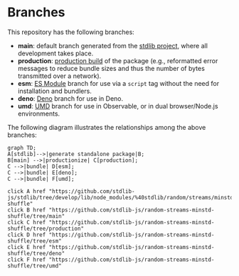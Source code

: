 <!--

@license Apache-2.0

Copyright (c) 2022 The Stdlib Authors.

Licensed under the Apache License, Version 2.0 (the "License");
you may not use this file except in compliance with the License.
You may obtain a copy of the License at

    http://www.apache.org/licenses/LICENSE-2.0

Unless required by applicable law or agreed to in writing, software
distributed under the License is distributed on an "AS IS" BASIS,
WITHOUT WARRANTIES OR CONDITIONS OF ANY KIND, either express or implied.
See the License for the specific language governing permissions and
limitations under the License.

-->

# Branches

This repository has the following branches:

-   **main**: default branch generated from the [stdlib project][stdlib-url], where all development takes place.
-   **production**: [production build][production-url] of the package (e.g., reformatted error messages to reduce bundle sizes and thus the number of bytes transmitted over a network).
-   **esm**: [ES Module][esm-url] branch for use via a `script` tag without the need for installation and bundlers.
-   **deno**: [Deno][deno-url] branch for use in Deno.
-   **umd**: [UMD][umd-url] branch for use in Observable, or in dual browser/Node.js environments.

The following diagram illustrates the relationships among the above branches:

```mermaid
graph TD;
A[stdlib]-->|generate standalone package|B;
B[main] -->|productionize| C[production];
C -->|bundle| D[esm];
C -->|bundle| E[deno];
C -->|bundle| F[umd];

click A href "https://github.com/stdlib-js/stdlib/tree/develop/lib/node_modules/%40stdlib/random/streams/minstd-shuffle"
click B href "https://github.com/stdlib-js/random-streams-minstd-shuffle/tree/main"
click C href "https://github.com/stdlib-js/random-streams-minstd-shuffle/tree/production"
click D href "https://github.com/stdlib-js/random-streams-minstd-shuffle/tree/esm"
click E href "https://github.com/stdlib-js/random-streams-minstd-shuffle/tree/deno"
click F href "https://github.com/stdlib-js/random-streams-minstd-shuffle/tree/umd"
```

[stdlib-url]: https://github.com/stdlib-js/stdlib/tree/develop/lib/node_modules/%40stdlib/random/streams/minstd-shuffle
[production-url]: https://github.com/stdlib-js/random-streams-minstd-shuffle/tree/production
[deno-url]: https://github.com/stdlib-js/random-streams-minstd-shuffle/tree/deno
[umd-url]: https://github.com/stdlib-js/random-streams-minstd-shuffle/tree/umd
[esm-url]: https://github.com/stdlib-js/random-streams-minstd-shuffle/tree/esm